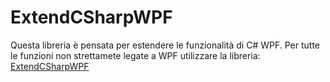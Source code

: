 ﻿# ExtendCSharpWPF
Questa libreria è pensata per estendere le funzionalità di C# WPF.
Per tutte le funzioni non strettamete legate a WPF utilizzare la libreria: [ExtendCSharpWPF](https://github.com/Rarder44/ExtendCSharp)

